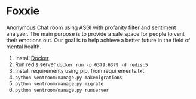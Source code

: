 # Foxxie
Anonymous Chat room using ASGI with profanity filter and sentiment analyzer.
The main purpose is to provide a safe space for people to vent their emotions out. Our goal is to help achieve a better future in the field of mental health.


1. Install [Docker](https://docs.docker.com/get-docker/)
2. Run redis server `docker run -p 6379:6379 -d redis:5 `  
3. Install requirements using pip, from requirements.txt  
4. `python ventroom/manage.py makemigrations`
5. `python ventroom/manage.py migrate`
6. `python ventroom/manage.py runserver`
